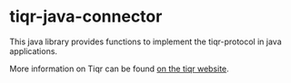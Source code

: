 # tiqr-java-connector

This java library provides functions to implement the tiqr-protocol in java applications.

More information on Tiqr can be found [on the tiqr website](https://tiqr.org/technical/).
